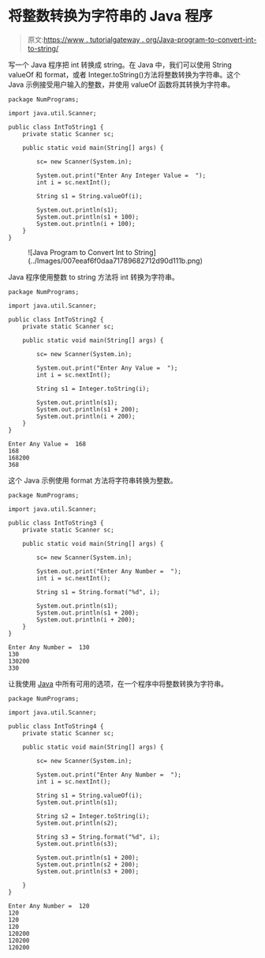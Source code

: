 # 将整数转换为字符串的 Java 程序

> 原文:[https://www . tutorialgateway . org/Java-program-to-convert-int-to-string/](https://www.tutorialgateway.org/java-program-to-convert-int-to-string/)

写一个 Java 程序把 int 转换成 string。在 Java 中，我们可以使用 String valueOf 和 format，或者 Integer.toString()方法将整数转换为字符串。这个 Java 示例接受用户输入的整数，并使用 valueOf 函数将其转换为字符串。

```
package NumPrograms;

import java.util.Scanner;

public class IntToString1 {
	private static Scanner sc;	

	public static void main(String[] args) {

		sc= new Scanner(System.in);	

		System.out.print("Enter Any Integer Value =  ");
		int i = sc.nextInt();

		String s1 = String.valueOf(i);

		System.out.println(s1);
		System.out.println(s1 + 100);
		System.out.println(i + 100);
	}
}
```

<figure class="wp-block-image size-large">![Java Program to Convert Int to String](../Images/007eeaf6f0daa71789682712d90d111b.png)</figure>

Java 程序使用整数 to string 方法将 int 转换为字符串。

```
package NumPrograms;

import java.util.Scanner;

public class IntToString2 {
	private static Scanner sc;	

	public static void main(String[] args) {

		sc= new Scanner(System.in);	

		System.out.print("Enter Any Value =  ");
		int i = sc.nextInt();

		String s1 = Integer.toString(i);

		System.out.println(s1);
		System.out.println(s1 + 200);
		System.out.println(i + 200);
	}
}
```

```
Enter Any Value =  168
168
168200
368
```

这个 Java 示例使用 format 方法将字符串转换为整数。

```
package NumPrograms;

import java.util.Scanner;

public class IntToString3 {
	private static Scanner sc;	

	public static void main(String[] args) {

		sc= new Scanner(System.in);	

		System.out.print("Enter Any Number =  ");
		int i = sc.nextInt();

		String s1 = String.format("%d", i);

		System.out.println(s1);
		System.out.println(s1 + 200);
		System.out.println(i + 200);
	}
}
```

```
Enter Any Number =  130
130
130200
330
```

让我使用 [Java](https://www.tutorialgateway.org/learn-java-programs/) 中所有可用的选项，在一个程序中将整数转换为字符串。

```
package NumPrograms;

import java.util.Scanner;

public class IntToString4 {
	private static Scanner sc;	

	public static void main(String[] args) {

		sc= new Scanner(System.in);	

		System.out.print("Enter Any Number =  ");
		int i = sc.nextInt();

		String s1 = String.valueOf(i);
		System.out.println(s1);

		String s2 = Integer.toString(i);
		System.out.println(s2);

		String s3 = String.format("%d", i);
		System.out.println(s3);

		System.out.println(s1 + 200);
		System.out.println(s2 + 200);
		System.out.println(s3 + 200);

	}
}
```

```
Enter Any Number =  120
120
120
120
120200
120200
120200
```